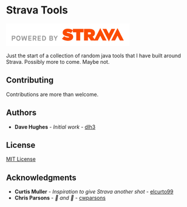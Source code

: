 # Strava Tools

[![Powered by Strava](https://github.com/dlh3/query-strava/raw/master/images/api_logo_pwrdBy_strava_horiz_light.png "Powered by Strava")](https://www.strava.com/)


Just the start of a collection of random java tools that I have built around Strava.  Possibly more to come.  Maybe not.


## Contributing

Contributions are more than welcome.

## Authors

* **Dave Hughes** - *Initial work* - [dlh3](https://github.com/dlh3)

## License

[MIT License](https://github.com/dlh3/StravaTools/blob/master/LICENSE)

## Acknowledgments

* **Curtis Muller** - *Inspiration to give Strava another shot* - [elcurto99](https://github.com/elcurto99)
* **Chris Parsons** - *💪 and 🌭* - [cwparsons](https://github.com/cwparsons)
